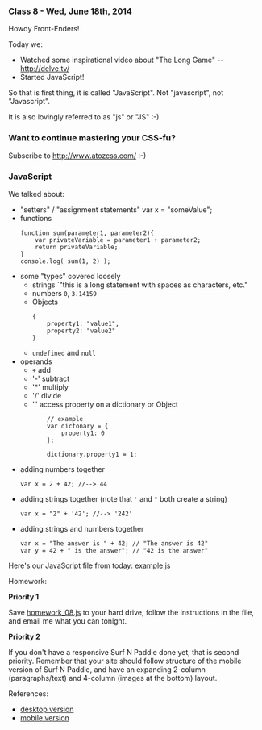 ### Class 8 - Wed, June 18th, 2014

Howdy Front-Enders!

Today we:

- Watched some inspirational video about "The Long Game" -- http://delve.tv/
- Started JavaScript!

So that is first thing, it is called "JavaScript". Not "javascript", not "Javascript".

It is also lovingly referred to as "js" or "JS" :-)

### Want to continue mastering your CSS-fu?

Subscribe to http://www.atozcss.com/ :-)

### JavaScript

We talked about:

- "setters" / "assignment statements"
	var x = "someValue";
- functions
	```
	function sum(parameter1, parameter2){
		var privateVariable = parameter1 + parameter2;
		return privateVariable;
	}
	console.log( sum(1, 2) );
	```
- some "types" covered loosely
	- strings `"this is a long statement with spaces as characters, etc."
	- numbers `0`, `3.14159`
	- Objects
		```
		{
			property1: "value1",
			property2: "value2"
		}
		```
	- `undefined` and `null`
- operands
	- `+` add
	- '-' subtract
	- '*' multiply
	- '/' divide
	- '.' access property on a dictionary or Object
		```
			// example
			var dictonary = {
				property1: 0
			};

			dictionary.property1 = 1;
		```
- adding numbers together
	```
	var x = 2 + 42; //--> 44
	```
- adding strings together (note that `'` and `"` both create a string)
	```
	var x = "2" + '42'; //--> '242'
	```
- adding strings and numbers together
	```
	var x = "The answer is " + 42; // "The answer is 42"
	var y = 42 + " is the answer"; // "42 is the answer"
	```

Here's our JavaScript file from today: [example.js](./example.js)

Homework:

**Priority 1**

Save [homework_08.js](./homework_08.js) to your hard drive, follow the instructions in the file, and email me what you can tonight.

**Priority 2**

If you don't have a responsive Surf N Paddle done yet, that is second priority. Remember that your site should follow structure of the mobile version of Surf N Paddle, and have an expanding 2-column (paragraphs/text) and 4-column (images at the bottom) layout.

References:

- [desktop version](./class+4/surf-and-paddle.png)
- [mobile version](./class_6//surf-and-paddle-responsive.pdf)

